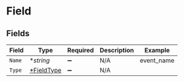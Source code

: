 # Field


## Fields

| Field                                          | Type                                           | Required                                       | Description                                    | Example                                        |
| ---------------------------------------------- | ---------------------------------------------- | ---------------------------------------------- | ---------------------------------------------- | ---------------------------------------------- |
| `Name`                                         | **string*                                      | :heavy_minus_sign:                             | N/A                                            | event_name                                     |
| `Type`                                         | [*FieldType](../../models/shared/fieldtype.md) | :heavy_minus_sign:                             | N/A                                            |                                                |